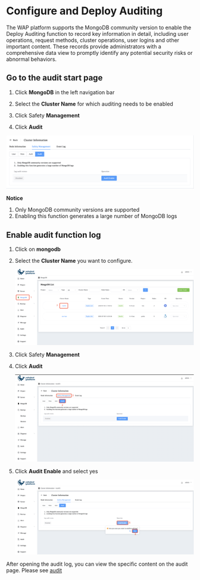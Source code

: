 # Configure and Deploy Auditing

The WAP platform supports the MongoDB community version to enable the Deploy Auditing function to record key information in detail, including user operations, request methods, cluster operations, user logins and other important content. These records provide administrators with a comprehensive data view to promptly identify any potential security risks or abnormal behaviors.

## Go to the audit start page

1. Click **MongoDB** in the left navigation bar

2. Select the **Cluster Name** for which auditing needs to be enabled

3. Click Safety **Management**

4. Click **Audit**

![ConfigureandDeployAuditing](../../images/08-Security/ConfigureandDeployAuditing.png)

**Notice**

1. Only MongoDB community versions are supported
2. Enabling this function generates a large number of MongoDB logs



## Enable audit function log

1. Click on **mongodb**

2. Select the **Cluster Name** you want to configure.

   ![05-ConfigureandDeployAuditing](../../images/08-Security/05-ConfigureandDeployAuditing.png)

3. Click Safety **Management**

4. Click **Audit**

   ![05-ConfigureandDeployAuditing1](../../images/08-Security/05-ConfigureandDeployAuditing1.png)

5. Click **Audit Enable** and select yes

   ![05-ConfigureandDeployAuditing2](../../images/08-Security/05-ConfigureandDeployAuditing2.png)



After opening the audit log, you can view the specific content on the audit page. Please see [audit](../../11-Audit/01-Audit.md)